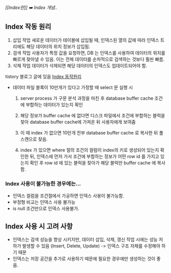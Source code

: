 _[[Index란]] ➡️ Index 개념.._

## Index 작동 원리

1. 삽입 작업
	새로운 데이터가 테이블에 삽입될 때, 인덱스된 열의 값에 따라 인덱스 트리에도 해당 데이터의 위치 정보가 삽입됨.
2. 검색 작업
	사용자가 특정 값을 요청하면, DB 는 인덱스를 사용하여 데이터의 위치를 빠르게 찾아낼 수 있음. 이는 전체 데이터를 순차적으로 검색하는 것보다 훨씬 빠름.
3. 삭제 작업
	데이터가 삭제되면 해당 데이터의 인덱스도 업데이트되어야 함.


tistory 블로그 글에 있음 [Index 동작원리](https://ssunws.tistory.com/45)

* 데이터 파일 블록이 10만개가 있다고 가정할 때 select 문 실행 시
	1) server process 가 구문 분석 과정을 마친 후 database buffer cache 조건에 부합하는 데이터가 있는지 확인
	   
	2) 해당 정보가 buffer cache 에 없다면 디스크 파일에서 조건에 부합하는 블럭을 찾아 database buffer cache에 가져온 뒤 사용자에게 보여줌
	   
	3) 이 때 index 가 없으면 10만개 전부 database buffer cache 로 복사한 뒤 풀스캔으로 찾음.
	   
	4) index 가 있으면 where 절의 조건의 컬럼이 index의 키로 생성되어 있는지 확인한 뒤, 인덱스에 먼저 가서 조건에 부합하는 정보가 어떤 row id 를 가지고 있는지 확인 후 row id 에 있는 블럭을 찾아가 해당 블럭만 buffer cache 에 복사함.

### Index 사용이 불가능한 경우에는...

* 인덱스 컬럼을 조건절에서 가공하면 인덱스 사용이 불가능함.
* 부정형 비교는 인덱스 사용 불가능
* is null 조건만으로 인덱스 사용불가.


## Index 사용 시 고려 사항

* 인덱스는 검색 성능을 향상 시키지만, 데이터 삽입, 삭제, 갱신 작업 시에는 성능 저하가 발생할 수 있음 (Insert, Delete, Update) -> 인덱스 구조 자체를 수정해야 하기 때문
* 인덱스는 저장 공간을 추가로 사용하기 때문에 필요한 경우에만 생성하는 것이 좋음.